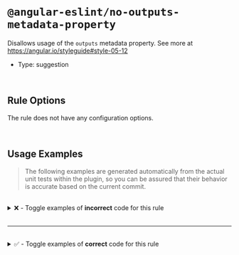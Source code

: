 <!--

  DO NOT EDIT.

  This markdown file was autogenerated using a mixture of the following files as the source of truth for its data:
  - ../../src/rules/no-outputs-metadata-property.ts
  - ../../tests/rules/no-outputs-metadata-property/cases.ts

  In order to update this file, it is therefore those files which need to be updated, as well as potentially the generator script:
  - ../../../../tools/scripts/generate-rule-docs.ts

-->

<br>

# `@angular-eslint/no-outputs-metadata-property`

Disallows usage of the `outputs` metadata property. See more at https://angular.io/styleguide#style-05-12

- Type: suggestion

<br>

## Rule Options

The rule does not have any configuration options.

<br>

## Usage Examples

> The following examples are generated automatically from the actual unit tests within the plugin, so you can be assured that their behavior is accurate based on the current commit.

<br>

<details>
<summary>❌ - Toggle examples of <strong>incorrect</strong> code for this rule</summary>

<br>

#### Default Config

```json
{
  "rules": {
    "@angular-eslint/no-outputs-metadata-property": [
      "error"
    ]
  }
}
```

<br>

#### ❌ Invalid Code

```ts
@Component({
  outputs: [
  ~~~~~~~~~~
    'id: foo'
  ],
  ~
  selector: 'app-test'
})
class Test {}
```

<br>

---

<br>

#### Default Config

```json
{
  "rules": {
    "@angular-eslint/no-outputs-metadata-property": [
      "error"
    ]
  }
}
```

<br>

#### ❌ Invalid Code

```ts
@Directive({
  outputs: [
  ~~~~~~~~~~
    'id: foo'
  ],
  ~
  selector: 'app-test'
})
class Test {}
```

<br>

---

<br>

#### Default Config

```json
{
  "rules": {
    "@angular-eslint/no-outputs-metadata-property": [
      "error"
    ]
  }
}
```

<br>

#### ❌ Invalid Code

```ts
@Component({
  outputs,
  ~~~~~~~
})
class Test {}
```

<br>

---

<br>

#### Default Config

```json
{
  "rules": {
    "@angular-eslint/no-outputs-metadata-property": [
      "error"
    ]
  }
}
```

<br>

#### ❌ Invalid Code

```ts
@Directive({
  outputs: [],
  ~~~~~~~~~~~
})
class Test {}
```

<br>

---

<br>

#### Default Config

```json
{
  "rules": {
    "@angular-eslint/no-outputs-metadata-property": [
      "error"
    ]
  }
}
```

<br>

#### ❌ Invalid Code

```ts
const test = [];
@Component({
  'outputs': test,
  ~~~~~~~~~~~~~~~
})
class Test {}
```

<br>

---

<br>

#### Default Config

```json
{
  "rules": {
    "@angular-eslint/no-outputs-metadata-property": [
      "error"
    ]
  }
}
```

<br>

#### ❌ Invalid Code

```ts
@Directive({
  ['outputs']: undefined,
  ~~~~~~~~~~~~~~~~~~~~~~
})
class Test {}
```

<br>

---

<br>

#### Default Config

```json
{
  "rules": {
    "@angular-eslint/no-outputs-metadata-property": [
      "error"
    ]
  }
}
```

<br>

#### ❌ Invalid Code

```ts
function outputs() {
  return [];
}

@Component({
  [`outputs`]: outputs(),
  ~~~~~~~~~~~~~~~~~~~~~~
})
class Test {}
```

</details>

<br>

---

<br>

<details>
<summary>✅ - Toggle examples of <strong>correct</strong> code for this rule</summary>

<br>

#### Default Config

```json
{
  "rules": {
    "@angular-eslint/no-outputs-metadata-property": [
      "error"
    ]
  }
}
```

<br>

#### ✅ Valid Code

```ts
class Test {}
```

<br>

---

<br>

#### Default Config

```json
{
  "rules": {
    "@angular-eslint/no-outputs-metadata-property": [
      "error"
    ]
  }
}
```

<br>

#### ✅ Valid Code

```ts
@Component()
class Test {}
```

<br>

---

<br>

#### Default Config

```json
{
  "rules": {
    "@angular-eslint/no-outputs-metadata-property": [
      "error"
    ]
  }
}
```

<br>

#### ✅ Valid Code

```ts
@Directive({})
class Test {}
```

<br>

---

<br>

#### Default Config

```json
{
  "rules": {
    "@angular-eslint/no-outputs-metadata-property": [
      "error"
    ]
  }
}
```

<br>

#### ✅ Valid Code

```ts
const options = {};
@Component(options)
class Test {}
```

<br>

---

<br>

#### Default Config

```json
{
  "rules": {
    "@angular-eslint/no-outputs-metadata-property": [
      "error"
    ]
  }
}
```

<br>

#### ✅ Valid Code

```ts
@Directive({
  selector: 'app-test',
  template: 'Hello'
})
class Test {}
```

<br>

---

<br>

#### Default Config

```json
{
  "rules": {
    "@angular-eslint/no-outputs-metadata-property": [
      "error"
    ]
  }
}
```

<br>

#### ✅ Valid Code

```ts
@Component({
  selector: 'app-test',
  queries: {},
})
class Test {}
```

<br>

---

<br>

#### Default Config

```json
{
  "rules": {
    "@angular-eslint/no-outputs-metadata-property": [
      "error"
    ]
  }
}
```

<br>

#### ✅ Valid Code

```ts
const outputs = 'providers';
@Directive({
  [outputs]: [],
})
class Test {}
```

<br>

---

<br>

#### Default Config

```json
{
  "rules": {
    "@angular-eslint/no-outputs-metadata-property": [
      "error"
    ]
  }
}
```

<br>

#### ✅ Valid Code

```ts
@NgModule({
  bootstrap: [Foo]
})
class Test {}
```

<br>

---

<br>

#### Default Config

```json
{
  "rules": {
    "@angular-eslint/no-outputs-metadata-property": [
      "error"
    ]
  }
}
```

<br>

#### ✅ Valid Code

```ts
@Component({
  selector: 'foo',
  hostDirectives: [{
    directive: CdkMenuItem,
    outputs: ['cdkMenuItemTriggered: triggered'],
  }]
})
class Test {}
```

<br>

---

<br>

#### Default Config

```json
{
  "rules": {
    "@angular-eslint/no-outputs-metadata-property": [
      "error"
    ]
  }
}
```

<br>

#### ✅ Valid Code

```ts
@Component({
  selector: 'foo',
  'hostDirectives': [{
    directive: CdkMenuItem,
    outputs: ['cdkMenuItemTriggered: triggered'],
  }]
})
class Test {}
```

<br>

---

<br>

#### Default Config

```json
{
  "rules": {
    "@angular-eslint/no-outputs-metadata-property": [
      "error"
    ]
  }
}
```

<br>

#### ✅ Valid Code

```ts
@Component({
  selector: 'foo',
  ['hostDirectives']: [{
    directive: CdkMenuItem,
    outputs: ['cdkMenuItemTriggered: triggered'],
  }]
})
class Test {}
```

</details>

<br>
